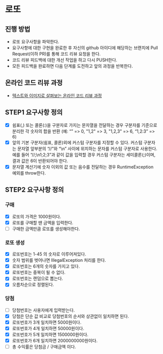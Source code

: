 # 로또

## 진행 방법

* 로또 요구사항을 파악한다.
* 요구사항에 대한 구현을 완료한 후 자신의 github 아이디에 해당하는 브랜치에 Pull Request(이하 PR)를 통해 코드 리뷰 요청을 한다.
* 코드 리뷰 피드백에 대한 개선 작업을 하고 다시 PUSH한다.
* 모든 피드백을 완료하면 다음 단계를 도전하고 앞의 과정을 반복한다.

## 온라인 코드 리뷰 과정

* [텍스트와 이미지로 살펴보는 온라인 코드 리뷰 과정](https://github.com/next-step/nextstep-docs/tree/master/codereview)

## STEP1 요구사항 정의

* [X] 쉼표(,) 또는 콜론(:)을 구분자로 가지는 문자열을 전달하는 경우 구분자를 기준으로 분리한 각 숫자의 합을 반환 (예: “” => 0, "1,2" => 3, "1,2,3" => 6, “1,2:3” => 6)
* [X] 앞의 기본 구분자(쉼표, 콜론)외에 커스텀 구분자를 지정할 수 있다. 커스텀 구분자는 문자열 앞부분의 “//”와 “\n” 사이에 위치하는 문자를 커스텀 구분자로 사용한다. 예를 들어 “//;\n1;2;3”과 같이 값을 입력할 경우 커스텀 구분자는 세미콜론(;)이며, 결과 값은 6이 반환되어야 한다.
* [X] 문자열 계산기에 숫자 이외의 값 또는 음수를 전달하는 경우 RuntimeException 예외를 throw한다.

## STEP2 요구사항 정의

### 구매

* [X] 로또의 가격은 1000원이다.
* [X] 로또를 구매할 땐 금액을 입력한다.
* [ ] 구매한 금액만큼 로또를 생성해야한다.

### 로또 생성

* [X] 로또번호는 1-45 의 숫자로 이루어져있다.
* [X] 숫자 범위를 벗어나면 IllegalException 처리를 한다.
* [X] 로또번호는 6개의 숫자를 가지고 있다.
* [X] 로또번호는 중복이 될 수 없다.
* [X] 로또번호는 랜덤으로 뽑는다.
* [X] 오름차순으로 정렬된다.

### 당첨

* [ ] 당첨번호는 사용자에게 입력받는다.
* [X] 당첨은 단순 값 비교로 당첨번호의 순서와 상관없이 일치하면 된다.
* [X] 로또번호가 3개 일치하면 5000원이다.
* [X] 로또번호가 4개 일치하면 50000원이다.
* [X] 로또번호가 5개 일치하면 1500000원이다.
* [X] 로또번호가 6개 일치하면 2000000000원이다.
* [ ] 총 수익률은 당첨금 / 구매금액 이다.  
